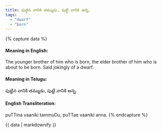 ```yaml
---
title: పుట్టిన వానికి తమ్ముడు, పుట్టే వానికి అన్న.
tags:
  - "dwarf"
  - "born"
---
```


{% capture data %}
#### Meaning in English:
The younger brother of him who is born, the elder brother of him who is about to be born.
Said jokingly of a dwarf.

#### Meaning in Telugu:
పుట్టిన వానికి తమ్ముడు, పుట్టే వానికి అన్న.

#### English Transliteration:
puTTina vaaniki tammuDu, puTTae vaaniki anna.
{% endcapture %}

<div class="notice">{{ data | markdownify }}</div>

